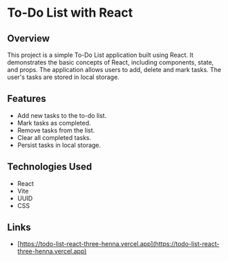# To-Do List with React

## Overview 

This project is a simple To-Do List application built using React. It demonstrates the basic concepts of React, including components, state, and props. The application allows users to add, delete and mark tasks.
The user's tasks are stored in local storage.
## Features

- Add new tasks to the to-do list.
- Mark tasks as completed.
- Remove tasks from the list.
- Clear all completed tasks.
- Persist tasks in local storage.

## Technologies Used

- React
- Vite
- UUID
- CSS


## Links

- [https://todo-list-react-three-henna.vercel.app](https://todo-list-react-three-henna.vercel.app)
